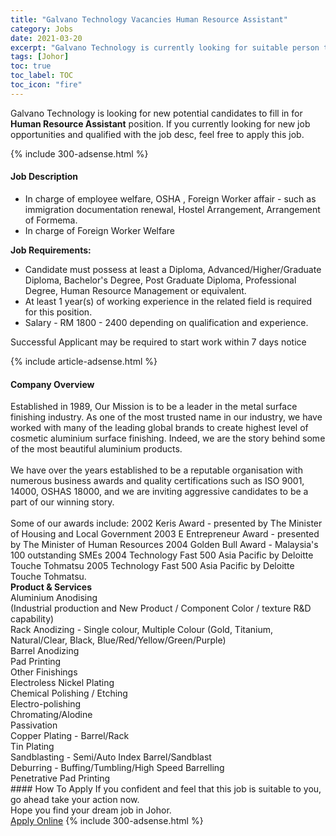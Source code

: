 ```yaml
---
title: "Galvano Technology Vacancies Human Resource Assistant" 
category: Jobs 
date: 2021-03-20 
excerpt: "Galvano Technology is currently looking for suitable person to fill in the Human Resource Assistant which based in Johor" 
tags: [Johor] 
toc: true 
toc_label: TOC 
toc_icon: "fire" 
--- 
```


<p>Galvano Technology is looking for new potential candidates to fill in for <b>Human Resource Assistant</b> position. If you currently looking for new job opportunities and qualified with the job desc, feel free to apply this job.
</p>{% include 300-adsense.html %} 
<div><div><h4>Job Description</h4></div><div><div><span><div><ul><li>In charge of employee welfare, OSHA , Foreign Worker affair -&#160;such as immigration documentation&#160;renewal, Hostel Arrangement,&#160;Arrangement of Formema.</li><li>In charge of Foreign Worker Welfare</li></ul><p><strong>Job Requirements:</strong></p><ul><li>Candidate must possess at least a Diploma, Advanced/Higher/Graduate Diploma, Bachelor's Degree, Post Graduate Diploma, Professional Degree, Human Resource Management or equivalent.</li><li>At least 1 year(s) of working experience in the related field is required for this position.</li><li>Salary - RM 1800 - 2400 depending on qualification and experience.</li></ul><p>Successful Applicant may be required to start work within 7 days notice</p></div></span></div></div></div> 
{% include article-adsense.html %} 
<div><div><h4>Company Overview</h4></div><div><div><span><div><div>
<div>Established in 1989, Our Mission is to be a leader in the metal surface finishing industry. As one of the most trusted name in our industry, we have worked with many of the leading global brands to create highest level of cosmetic aluminium surface finishing. Indeed, we are the story behind some of the most beautiful aluminium products.<br>
<br>
We have over the years established to be a reputable organisation with numerous business awards and quality certifications such as ISO 9001, 14000, OSHAS 18000, and we are inviting aggressive candidates to be a part of our winning story.<br>
&#160;</div>
<div>Some of our awards include: 2002 Keris Award - presented by The Minister of Housing and Local Government 2003 E Entrepreneur Award - presented by The Minister of Human Resources 2004 Golden Bull Award - Malaysia's 100 outstanding SMEs 2004 Technology Fast 500 Asia Pacific by Deloitte Touche Tohmatsu 2005 Technology Fast 500 Asia Pacific by Deloitte Touche Tohmatsu.</div>
</div>
<div><strong>Product &amp; Services</strong></div>
<div>
<div>
<div>Aluminium Anodising</div>
<div>(Industrial production and New Product / Component Color / texture R&amp;D capability)</div>
<div>Rack Anodizing - Single colour, Multiple Colour (Gold, Titanium, Natural/Clear, Black, Blue/Red/Yellow/Green/Purple)</div>
<div>Barrel Anodizing</div>
<div>Pad Printing</div>
<div>Other Finishings</div>
<div>Electroless Nickel Plating</div>
<div>Chemical Polishing / Etching</div>
<div>Electro-polishing</div>
<div>Chromating/Alodine</div>
<div>Passivation</div>
<div>Copper Plating - Barrel/Rack</div>
<div>Tin Plating</div>
<div>Sandblasting - Semi/Auto Index Barrel/Sandblast</div>
<div>Deburring - Buffing/Tumbling/High Speed Barrelling</div>
<div>Penetrative Pad Printing</div>
</div>
</div></div></span></div></div></div> 
#### How To Apply 
If you confident and feel that this job is suitable to you, go ahead take your action now. <br/> 
Hope you find your dream job in Johor. <br/> 
<a href="https://www.jobstreet.com.my/en/job/human-resource-assistant-4509904?jobId=jobstreet-my-job-4509904&" class="btn btn--info" target="_blank" rel="nofollow noopenner">Apply Online</a> 
{% include 300-adsense.html %} 